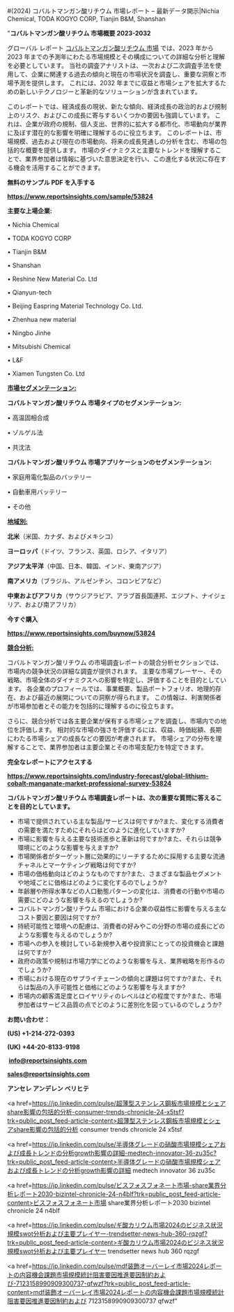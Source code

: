 #(2024) コバルトマンガン酸リチウム 市場レポート – 最新データ開示|Nichia Chemical, TODA KOGYO CORP, Tianjin B&M, Shanshan

"<strong>コバルトマンガン酸リチウム 市場概要 2023-2032</strong>

グローバル レポート <a href=https://www.reportsinsights.com/sample/53824>コバルトマンガン酸リチウム 市場</a> では、2023 年から 2023 年までの予測年にわたる市場規模とその構成についての詳細な分析と理解を必要としています。 当社の調査アナリストは、一次および二次調査手法を使用して、企業に関連する過去の傾向と現在の市場状況を調査し、重要な洞察と市場予測を提供します。 これには、2032 年までに収益と市場シェアを拡大​​するための新しいテクノロジーと革新的なソリューションが含まれています。

このレポートでは、経済成長の現状、新たな傾向、経済成長の政治的および規制上のリスク、およびこの成長に寄与するいくつかの要因も強調しています。 これは、企業が政府の規制、個人支出、世界的に拡大する都市化、市場動向が業界に及ぼす潜在的な影響を明確に理解するのに役立ちます。 このレポートは、市場規模、過去および現在の市場動向、将来の成長見通しの分析を含む、市場の包括的な概要を提供します。 市場のダイナミクスと主要なトレンドを理解することで、業界参加者は情報に基づいた意思決定を行い、この進化する状況に存在する機会を活用することができます。

<strong><b>無料のサンプル PDF を入手する</b></strong>

<a href=https://www.reportsinsights.com/sample/53824><strong><u>https://www.reportsinsights.com/sample/53824</u></strong></a>

<strong>主要な上場企業:</strong>

• Nichia Chemical

• TODA KOGYO CORP

• Tianjin B&M

• Shanshan

• Reshine New Material Co.  Ltd

• Qianyun-tech

• Beijing Easpring Material Technology Co.  Ltd.

• Zhenhua new material

• Ningbo Jinhe

• Mitsubishi Chemical

• L&F

• Xiamen Tungsten Co.  Ltd

<strong><u>市場セグメンテーション</u></strong><strong><u>:</u></strong>

<strong>コバルトマンガン酸リチウム 市場タイプのセグメンテーション:</strong>

• 高温固相合成

• ゾルゲル法

• 共沈法

<strong>コバルトマンガン酸リチウム 市場アプリケーションのセグメンテーション:</strong>

• 家庭用電化製品のバッテリー

• 自動車用バッテリー

• その他

<strong><u>地域別</u></strong><strong><u>:</u></strong>

<strong>北米</strong>（米国、カナダ、およびメキシコ）

<strong>ヨーロッパ</strong>（ドイツ、フランス、英国、ロシア、イタリア）

<strong>アジア太平洋</strong>（中国、日本、韓国、インド、東南アジア）

<strong>南アメリカ</strong>（ブラジル、アルゼンチン、コロンビアなど）

<strong>中東およびアフリカ</strong>（サウジアラビア、アラブ首長国連邦、エジプト、ナイジェリア、および南アフリカ）

<strong>今すぐ購入</strong>

<a href=https://www.reportsinsights.com/buynow/53824><strong><u>https://www.reportsinsights.com/buynow/53824</u></strong></a>

<strong><u>競合分析:</u></strong>

コバルトマンガン酸リチウム の市場調査レポートの競合分析セクションでは、市場内の競争状況の詳細な調査が提供されます。 主要な市場プレーヤー、その戦略、市場全体のダイナミクスへの影響を特定し、評価することを目的としています。 各企業のプロフィールでは、事業概要、製品ポートフォリオ、地理的存在、および最近の展開についての洞察が得られます。 この情報は、利害関係者が市場参加者とその能力を包括的に理解するのに役立ちます。

さらに、競合分析では各主要企業が保有する市場シェアを調査し、市場内での地位を評価します。 相対的な市場の強さを評価するには、収益、時価総額、長期にわたる市場シェアの成長などの要因が考慮されます。 市場シェアの分布を理解することで、業界参加者は主要企業とその市場支配力を特定できます。

<strong>完全なレポートにアクセスする</strong>

<a href=https://www.reportsinsights.com/industry-forecast/global-lithium-cobalt-manganate-market-professional-survey-53824><strong><u><b>https://www.reportsinsights.com/industry-forecast/global-lithium-cobalt-manganate-market-professional-survey-53824</b></u></strong></a>

<strong><b>コバルトマンガン酸リチウム 市場調査レポートは、次の重要な質問に答えることを目的としています。</b></strong>
<ul>
  <li>市場で提供されている主な製品/サービスは何ですか?また、変化する消費者の需要を満たすためにそれらはどのように進化していますか?</li>
  <li>市場に影響を与える主要な技術進歩と革新は何ですか?また、それらは競争環境にどのような影響を与えますか?</li>
  <li>市場関係者がターゲット層に効果的にリーチするために採用する主要な流通チャネルとマーケティング戦略は何ですか?</li>
  <li>市場の価格動向はどのようなものですか?また、さまざまな製品セグメントや地域ごとに価格はどのように変化するのでしょうか?</li>
  <li>年齢層や所得水準などの人口動態パターンの変化は、消費者の行動や市場の需要にどのような影響を与えるのでしょうか?</li>
  <li>コバルトマンガン酸リチウム 市場における企業の収益性に影響を与える主なコスト要因と要因は何ですか?</li>
  <li>持続可能性と環境への配慮は、消費者の好みやこの分野の市場の成長にどのような影響を与えるのでしょうか?</li>
  <li>市場への参入を検討している新規参入者や投資家にとっての投資機会と課題は何ですか?</li>
  <li>政府の政策や規制は市場力学にどのような影響を与え、業界戦略を形作るのでしょうか?</li>
  <li>市場における現在のサプライチェーンの傾向と課題は何ですか?また、それらは製品の入手可能性と価格にどのような影響を与えますか?</li>
  <li>市場内の顧客満足度とロイヤリティのレベルはどの程度ですか?また、市場参加者はサービス品質の点でどのように差別化を図っているのでしょうか?</li>
</ul>
<strong>お問い合わせ：</strong>

<strong>(US) +1-214-272-0393</strong>

<strong>(UK) +44-20-8133-9198</strong>

<strong> </strong><a href=info@reportsinsights.com><strong><u>info@reportsinsights.com</u></strong></a>

<a href=sales@reportsinsights.com><strong><u>sales@reportsinsights.com</u></strong></a>

<strong>アンセレ アンデレン ベリヒテ</strong>

<a href=https://jp.linkedin.com/pulse/超薄型ステンレス鋼板市場規模とシェアshare影響の包括的分析-consumer-trends-chronicle-24-x5tsf?trk=public_post_feed-article-content>超薄型ステンレス鋼板市場規模とシェアshare影響の包括的分析 consumer trends chronicle 24 x5tsf</a>

<a href=https://jp.linkedin.com/pulse/半導体グレードの硝酸市場規模シェアおよび成長トレンドの分析growth影響の詳細-medtech-innovator-36-zu35c?trk=public_post_feed-article-content>半導体グレードの硝酸市場規模シェアおよび成長トレンドの分析growth影響の詳細 medtech innovator 36 zu35c</a>

<a href=https://jp.linkedin.com/pulse/ビスフォスフォネート市場-share業界分析レポート2030-bizintel-chronicle-24-n4blf?trk=public_post_feed-article-content>ビスフォスフォネート市場 share業界分析レポート2030 bizintel chronicle 24 n4blf</a>

<a href=https://jp.linkedin.com/pulse/ギ酸カリウム市場2024のビジネス状況規模swot分析および主要プレイヤー-trendsetter-news-hub-360-rqzgf?trk=public_post_feed-article-content>ギ酸カリウム市場2024のビジネス状況規模swot分析および主要プレイヤー trendsetter news hub 360 rqzgf</a>

<a href=https://jp.linkedin.com/pulse/mdf装飾オーバーレイ市場2024レポートの内容機会課題市場規模統計阻害要因推進要因制約および-7123158990909300737-qfwzf?trk=public_post_feed-article-content>mdf装飾オーバーレイ市場2024レポートの内容機会課題市場規模統計阻害要因推進要因制約および 7123158990909300737 qfwzf</a>"
